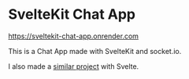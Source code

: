 # SvelteKit Chat App

https://sveltekit-chat-app.onrender.com

This is a Chat App made with SvelteKit and socket.io.

I also made a [similar project](https://github.com/ScriptRaccoon/svelte-chat-app) with Svelte.
